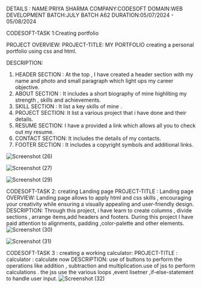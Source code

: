 DETAILS :
NAME:PRIYA SHARMA
COMPANY:CODESOFT
DOMAIN:WEB DEVELOPMENT
BATCH:JULY BATCH A62
DURATION:05/07/2024 - 05/08/2024

CODESOFT-TASK 1:Creating portfolio

PROJECT OVERVIEW:
PROJECT-TITLE: MY PORTFOLIO
creating a personal portfolio using css and html.

DESCRIPTION:
1. HEADER SECTION : At the top , I have created a header section with my name and photo and small paragraph which light ups my career objective.
2. ABOUT SECTION : It includes a short biography of mine highliting my strength , skills and achievements.
3. SKILL SECTION : It list a key skills of mine .
4. PROJECT SECTION: It list a various project that i have done and their details.
5. RESUME SECTION: I have a provided a link which allows all you to check out my resume.
6. CONTACT SECTION: It includes the details of my contacts.
7. FOOTER SECTION :  It includes a copyright symbols and additional links.
   
 ![Screenshot (26)](https://github.com/user-attachments/assets/ef59266f-b48e-43d3-9b7b-f91db3d5abae)
   
 ![Screenshot (27)](https://github.com/user-attachments/assets/5029523b-d982-4398-9f30-a79aab8f5039)
    
 ![Screenshot (29)](https://github.com/user-attachments/assets/0a385e14-2350-42a6-af5e-3b090e398e1d)

CODESOFT-TASK 2:  creating Landing page
PROJECT-TITLE : Landing page 
OVERVIEW:
Landing page allows to apply html and css skills , encouraging your creativity while ensuring a visually appealing and user-friendly design.
DESCRIPTION:
Through this project, i have learn to create columns , divide sections , arrange items,add headers and footers. During this project I have paid attention to alignments, padding ,color-palette and other elements.
![Screenshot (30)](https://github.com/user-attachments/assets/1966da96-a029-42b7-a243-793bfabb9845)

![Screenshot (31)](https://github.com/user-attachments/assets/4e3c5774-7b85-44d4-b04e-3d8799958a0d)



CODESOFT-TASK 3 : creating a working calculator:
PROJECT-TITLE : calculator : calculate now 
DESCRIPTION: use of buttons to perform the operations like addition , subtraction and multiplication.use of jss to perform calculations . the jss use the various loops ,event lisetner ,if-else-statement to handle user input.
![Screenshot (32)](https://github.com/user-attachments/assets/a0af0c01-94e8-4f4d-bc89-a669d8851002)

